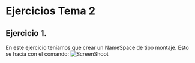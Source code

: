 Ejercicios Tema 2
=================
Ejercicio 1.
------------
En este ejercicio teníamos que crear un NameSpace de tipo montaje. Esto se hacía con el comando:
![ScreenShoot](https://javierGaliana.github.com/IV/ejerciciosTema2/master/pics/unshare.png "Unshare")
